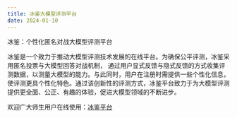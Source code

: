 ```yaml
---
title: 冰鉴大模型评测平台
date: 2024-01-10
---
```


冰鉴：个性化匿名对战大模型评测平台

<!--more-->

冰鉴是一个致力于推动大模型评测技术发展的在线平台。为确保公平评测，冰鉴采用匿名投票与大模型回答对战机制， 通过用户显式反馈与隐式反馈的方式收集评测数据，以测量大模型的能力。与此同时，用户在注册时需提供一些个性化信息，使评测更具个性化特色。通过该创新性的评测方式，冰鉴平台致力于为大模型评测提供更全面、公正、有趣的体验，促进大模型领域的不断进步。

欢迎广大师生用户在线使用：[冰鉴平台](https://bingjian.bdaa.pro/)